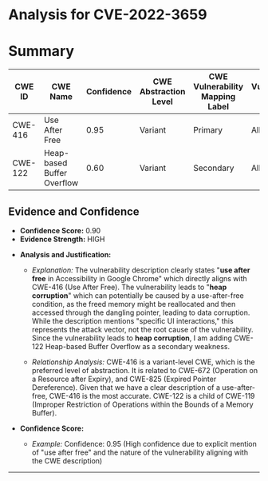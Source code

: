 # Analysis for CVE-2022-3659

# Summary
| CWE ID | CWE Name | Confidence | CWE Abstraction Level | CWE Vulnerability Mapping Label | CWE-Vulnerability Mapping Notes |
|---|---|---|---|---|---|
| CWE-416 | Use After Free | 0.95 | Variant | Primary | Allowed |
| CWE-122 | Heap-based Buffer Overflow | 0.60 | Variant | Secondary | Allowed |

## Evidence and Confidence

*   **Confidence Score:** 0.90
*   **Evidence Strength:** HIGH

- **Analysis and Justification:**  
  - *Explanation:* The vulnerability description clearly states "**use after free** in Accessibility in Google Chrome" which directly aligns with CWE-416 (Use After Free). The vulnerability leads to "**heap corruption**" which can potentially be caused by a use-after-free condition, as the freed memory might be reallocated and then accessed through the dangling pointer, leading to data corruption. While the description mentions "specific UI interactions," this represents the attack vector, not the root cause of the vulnerability. Since the vulnerability leads to **heap corruption**, I am adding CWE-122 Heap-based Buffer Overflow as a secondary weakness.
  
  - *Relationship Analysis:* CWE-416 is a variant-level CWE, which is the preferred level of abstraction. It is related to CWE-672 (Operation on a Resource after Expiry), and CWE-825 (Expired Pointer Dereference). Given that we have a clear description of a use-after-free, CWE-416 is the most accurate. CWE-122 is a child of CWE-119 (Improper Restriction of Operations within the Bounds of a Memory Buffer).

- **Confidence Score:**  
  - *Example:* Confidence: 0.95 (High confidence due to explicit mention of "use after free" and the nature of the vulnerability aligning with the CWE description)
---